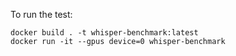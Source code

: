 To run the test:
```
docker build . -t whisper-benchmark:latest
docker run -it --gpus device=0 whisper-benchmark
```
